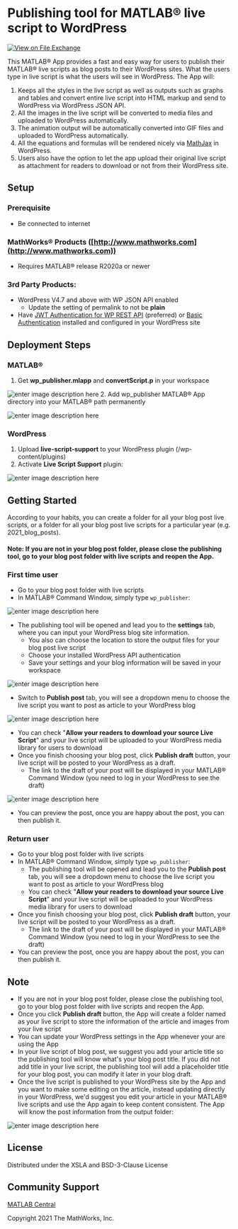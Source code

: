 ﻿
# Publishing tool for MATLAB® live script to WordPress
[![View <File Exchange Title> on File Exchange](https://www.mathworks.com/matlabcentral/images/matlab-file-exchange.svg)](https://www.mathworks.com/matlabcentral/fileexchange/####-file-exchange-title)  
 
This MATLAB® App provides a fast and easy way for users to publish their MATLAB® live scripts as blog posts to their WordPress sites. What the users type in live script is what the users will see in WordPress. 
The App will:
1. Keeps all the styles in the live script as well as outputs such as graphs and tables and convert entire live script into HTML markup and send to WordPress via WordPress JSON API.
2. All the images in the live script will be converted to media files and uploaded to WordPress automatically.
3. The animation output will be automatically converted into GIF files and uploaded to WordPress automatically.
4. All the equations and formulas will be rendered nicely via [MathJax](https://www.mathjax.org/) in WordPress. 
5. Users also have the option to let the app upload their original live script as attachment for readers to download or not from their WordPress site.  

## Setup 
### Prerequisite
- Be connected to internet
### MathWorks® Products ([http://www.mathworks.com](http://www.mathworks.com))
 - Requires MATLAB® release R2020a or newer
### 3rd Party Products:
- WordPress V4.7 and above with WP JSON API enabled
	- Update the setting of permalink to not be **plain**
- Have [JWT Authentication for WP REST API](https://wordpress.org/plugins/jwt-authentication-for-wp-rest-api/) (preferred) or [Basic Authentication](https://github.com/WP-API/Basic-Auth) installed and configured in your WordPress site

## Deployment Steps 
### MATLAB®

 1. Get **wp_publisher.mlapp** and **convertScript.p** in your workspace

![enter image description here](https://github.com/mathworks/WordPress_Publishing_Tool/blob/master/images/deployment.png)
 2. Add wp_publisher MATLAB® App directory into your MATLAB® path permanently

![enter image description here](https://www.mathworks.com/matlabcentral/answers/uploaded_files/227308/Untitled.png)

### WordPress

 1. Upload **live-script-support** to your WordPress plugin (/wp-content/plugins)
 2. Activate **Live Script Support** plugin:

![enter image description here](https://github.com/mathworks/WordPress_Publishing_Tool/blob/master/images/plugin.png)

## Getting Started
According to your habits, you can create a folder for all your blog post live scripts, or a folder for all your blog post live scripts for a particular year (e.g. 2021_blog_posts).
#### Note: If you are not in your blog post folder, please close the publishing tool, go to your blog post folder with live scripts and reopen the App. 

### First time user
 - Go to your blog post folder with live scripts
 - In MATLAB® Command Window, simply type `wp_publisher`:

![enter image description here](https://github.com/mathworks/WordPress_Publishing_Tool/blob/master/images/blogs.png)
	
 - The publishing tool will be opened and lead you to the **settings** tab, where you can input your WordPress blog site information. 
	 - You also can choose the location to store the output files for your blog post live script
	 - Choose your installed WordPress API authentication
	 - Save your settings and your blog information will be saved in your workspace

![enter image description here](https://github.com/mathworks/WordPress_Publishing_Tool/blob/master/images/blog_setting.png)

 - Switch to **Publish post** tab, you will see a dropdown menu to choose the live script you want to post as article to your WordPress blog

![enter image description here](https://github.com/mathworks/WordPress_Publishing_Tool/blob/master/images/post.png)


- You can check "**Allow your readers to download your source Live Script**" and your live script will be uploaded to your WordPress media library for users to download
 - Once you finish choosing your blog post, click **Publish draft** button, your live script will be posted to your WordPress as a draft.
	 - The link to the draft of your post will be displayed in your MATLAB® Command Window (you need to log in your WordPress to see the draft)
	 
![enter image description here](https://github.com/mathworks/WordPress_Publishing_Tool/blob/master/images/after_post.png)

 - You can preview the post, once you are happy about the post, you can then publish it.
	 
### Return user
 - Go to your blog post folder with live scripts
 - In MATLAB® Command Window, simply type `wp_publisher`:
	 - The publishing tool will be opened and lead you to the  **Publish post** tab, you will see a dropdown menu to choose the live script you want to post as article to your WordPress blog
	 - You can check "**Allow your readers to download your source Live Script**" and your live script will be uploaded to your WordPress media library for users to download
 - Once you finish choosing your blog post, click **Publish draft** button, your live script will be posted to your WordPress as a draft.
	 - The link to the draft of your post will be displayed in your MATLAB® Command Window (you need to log in your WordPress to see the draft)
 - You can preview the post, once you are happy about the post, you can then publish it.

## Note

 - If you are not in your blog post folder, please close the publishing tool, go to your blog post folder with live scripts and reopen the App. 
 - Once you click **Publish draft** button, the App will create a folder named as your live script to store the information of the article and images from your live script
 - You can update your WordPress settings in the App whenever your are using the App
 - In your live script of blog post, we suggest you add your article title so the publishing tool will know what's your blog post title. If you did not add title in your live script, the publishing tool will add a placeholder title for your blog post, you can modify it later in your blog draft.
 - Once the live script is published to your WordPress site by the App and you want to make some editing on the article, instead updating directly in your WordPress, we'd suggest you edit your article in your MATLAB® live scripts and use the App again to keep content consistent. The App will know the post information from the output folder:

![enter image description here](https://github.com/mathworks/WordPress_Publishing_Tool/blob/master/images/update.png)
  	

## License


Distributed under the XSLA and BSD-3-Clause License

## [](#community-support)Community Support

[MATLAB Central](https://www.mathworks.com/matlabcentral)

Copyright 2021 The MathWorks, Inc.
